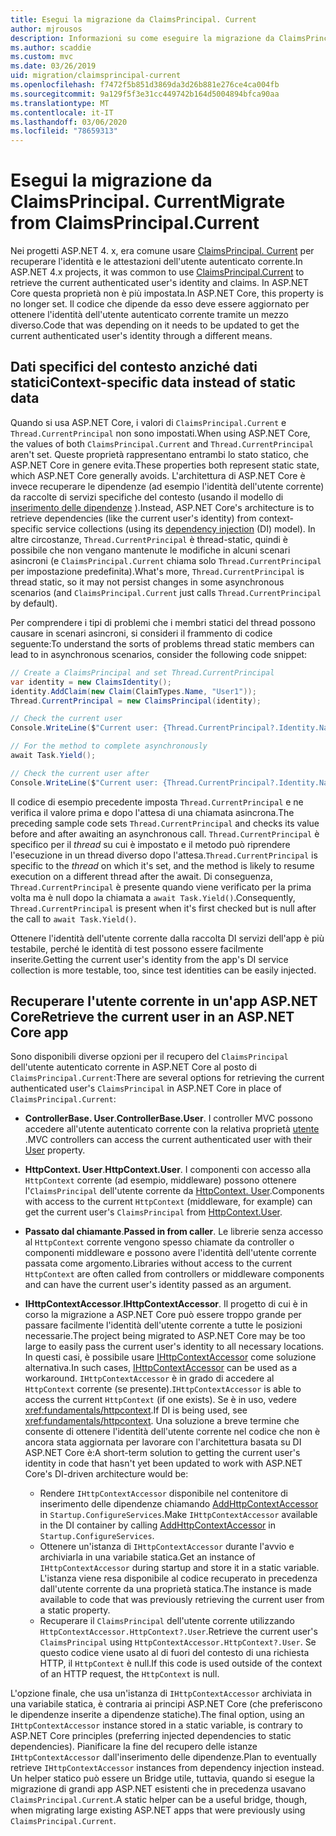```yaml
---
title: Esegui la migrazione da ClaimsPrincipal. Current
author: mjrousos
description: Informazioni su come eseguire la migrazione da ClaimsPrincipal. Current per recuperare l'identità dell'utente autenticato corrente e le attestazioni in ASP.NET Core.
ms.author: scaddie
ms.custom: mvc
ms.date: 03/26/2019
uid: migration/claimsprincipal-current
ms.openlocfilehash: f7472f5b851d3869da3d26b881e276ce4ca004fb
ms.sourcegitcommit: 9a129f5f3e31cc449742b164d5004894bfca90aa
ms.translationtype: MT
ms.contentlocale: it-IT
ms.lasthandoff: 03/06/2020
ms.locfileid: "78659313"
---
```

# <a name="migrate-from-claimsprincipalcurrent"></a><span data-ttu-id="02033-103">Esegui la migrazione da ClaimsPrincipal. Current</span><span class="sxs-lookup"><span data-stu-id="02033-103">Migrate from ClaimsPrincipal.Current</span></span>

<span data-ttu-id="02033-104">Nei progetti ASP.NET 4. x, era comune usare [ClaimsPrincipal. Current](/dotnet/api/system.security.claims.claimsprincipal.current) per recuperare l'identità e le attestazioni dell'utente autenticato corrente.</span><span class="sxs-lookup"><span data-stu-id="02033-104">In ASP.NET 4.x projects, it was common to use [ClaimsPrincipal.Current](/dotnet/api/system.security.claims.claimsprincipal.current) to retrieve the current authenticated user's identity and claims.</span></span> <span data-ttu-id="02033-105">In ASP.NET Core questa proprietà non è più impostata.</span><span class="sxs-lookup"><span data-stu-id="02033-105">In ASP.NET Core, this property is no longer set.</span></span> <span data-ttu-id="02033-106">Il codice che dipende da esso deve essere aggiornato per ottenere l'identità dell'utente autenticato corrente tramite un mezzo diverso.</span><span class="sxs-lookup"><span data-stu-id="02033-106">Code that was depending on it needs to be updated to get the current authenticated user's identity through a different means.</span></span>

## <a name="context-specific-data-instead-of-static-data"></a><span data-ttu-id="02033-107">Dati specifici del contesto anziché dati statici</span><span class="sxs-lookup"><span data-stu-id="02033-107">Context-specific data instead of static data</span></span>

<span data-ttu-id="02033-108">Quando si usa ASP.NET Core, i valori di `ClaimsPrincipal.Current` e `Thread.CurrentPrincipal` non sono impostati.</span><span class="sxs-lookup"><span data-stu-id="02033-108">When using ASP.NET Core, the values of both `ClaimsPrincipal.Current` and `Thread.CurrentPrincipal` aren't set.</span></span> <span data-ttu-id="02033-109">Queste proprietà rappresentano entrambi lo stato statico, che ASP.NET Core in genere evita.</span><span class="sxs-lookup"><span data-stu-id="02033-109">These properties both represent static state, which ASP.NET Core generally avoids.</span></span> <span data-ttu-id="02033-110">L'architettura di ASP.NET Core è invece recuperare le dipendenze (ad esempio l'identità dell'utente corrente) da raccolte di servizi specifiche del contesto (usando il modello di [inserimento delle dipendenze](xref:fundamentals/dependency-injection) ).</span><span class="sxs-lookup"><span data-stu-id="02033-110">Instead, ASP.NET Core's architecture is to retrieve dependencies (like the current user's identity) from context-specific service collections (using its [dependency injection](xref:fundamentals/dependency-injection) (DI) model).</span></span> <span data-ttu-id="02033-111">In altre circostanze, `Thread.CurrentPrincipal` è thread-static, quindi è possibile che non vengano mantenute le modifiche in alcuni scenari asincroni (e `ClaimsPrincipal.Current` chiama solo `Thread.CurrentPrincipal` per impostazione predefinita).</span><span class="sxs-lookup"><span data-stu-id="02033-111">What's more, `Thread.CurrentPrincipal` is thread static, so it may not persist changes in some asynchronous scenarios (and `ClaimsPrincipal.Current` just calls `Thread.CurrentPrincipal` by default).</span></span>

<span data-ttu-id="02033-112">Per comprendere i tipi di problemi che i membri statici del thread possono causare in scenari asincroni, si consideri il frammento di codice seguente:</span><span class="sxs-lookup"><span data-stu-id="02033-112">To understand the sorts of problems thread static members can lead to in asynchronous scenarios, consider the following code snippet:</span></span>

```csharp
// Create a ClaimsPrincipal and set Thread.CurrentPrincipal
var identity = new ClaimsIdentity();
identity.AddClaim(new Claim(ClaimTypes.Name, "User1"));
Thread.CurrentPrincipal = new ClaimsPrincipal(identity);

// Check the current user
Console.WriteLine($"Current user: {Thread.CurrentPrincipal?.Identity.Name}");

// For the method to complete asynchronously
await Task.Yield();

// Check the current user after
Console.WriteLine($"Current user: {Thread.CurrentPrincipal?.Identity.Name}");
```

<span data-ttu-id="02033-113">Il codice di esempio precedente imposta `Thread.CurrentPrincipal` e ne verifica il valore prima e dopo l'attesa di una chiamata asincrona.</span><span class="sxs-lookup"><span data-stu-id="02033-113">The preceding sample code sets `Thread.CurrentPrincipal` and checks its value before and after awaiting an asynchronous call.</span></span> <span data-ttu-id="02033-114">`Thread.CurrentPrincipal` è specifico per il *thread* su cui è impostato e il metodo può riprendere l'esecuzione in un thread diverso dopo l'attesa.</span><span class="sxs-lookup"><span data-stu-id="02033-114">`Thread.CurrentPrincipal` is specific to the *thread* on which it's set, and the method is likely to resume execution on a different thread after the await.</span></span> <span data-ttu-id="02033-115">Di conseguenza, `Thread.CurrentPrincipal` è presente quando viene verificato per la prima volta ma è null dopo la chiamata a `await Task.Yield()`.</span><span class="sxs-lookup"><span data-stu-id="02033-115">Consequently, `Thread.CurrentPrincipal` is present when it's first checked but is null after the call to `await Task.Yield()`.</span></span>

<span data-ttu-id="02033-116">Ottenere l'identità dell'utente corrente dalla raccolta DI servizi dell'app è più testabile, perché le identità di test possono essere facilmente inserite.</span><span class="sxs-lookup"><span data-stu-id="02033-116">Getting the current user's identity from the app's DI service collection is more testable, too, since test identities can be easily injected.</span></span>

## <a name="retrieve-the-current-user-in-an-aspnet-core-app"></a><span data-ttu-id="02033-117">Recuperare l'utente corrente in un'app ASP.NET Core</span><span class="sxs-lookup"><span data-stu-id="02033-117">Retrieve the current user in an ASP.NET Core app</span></span>

<span data-ttu-id="02033-118">Sono disponibili diverse opzioni per il recupero del `ClaimsPrincipal` dell'utente autenticato corrente in ASP.NET Core al posto di `ClaimsPrincipal.Current`:</span><span class="sxs-lookup"><span data-stu-id="02033-118">There are several options for retrieving the current authenticated user's `ClaimsPrincipal` in ASP.NET Core in place of `ClaimsPrincipal.Current`:</span></span>

* <span data-ttu-id="02033-119">**ControllerBase. User**.</span><span class="sxs-lookup"><span data-stu-id="02033-119">**ControllerBase.User**.</span></span> <span data-ttu-id="02033-120">I controller MVC possono accedere all'utente autenticato corrente con la relativa proprietà [utente](/dotnet/api/microsoft.aspnetcore.mvc.controllerbase.user) .</span><span class="sxs-lookup"><span data-stu-id="02033-120">MVC controllers can access the current authenticated user with their [User](/dotnet/api/microsoft.aspnetcore.mvc.controllerbase.user) property.</span></span>
* <span data-ttu-id="02033-121">**HttpContext. User**.</span><span class="sxs-lookup"><span data-stu-id="02033-121">**HttpContext.User**.</span></span> <span data-ttu-id="02033-122">I componenti con accesso alla `HttpContext` corrente (ad esempio, middleware) possono ottenere l'`ClaimsPrincipal` dell'utente corrente da [HttpContext. User](/dotnet/api/microsoft.aspnetcore.http.httpcontext.user).</span><span class="sxs-lookup"><span data-stu-id="02033-122">Components with access to the current `HttpContext` (middleware, for example) can get the current user's `ClaimsPrincipal` from [HttpContext.User](/dotnet/api/microsoft.aspnetcore.http.httpcontext.user).</span></span>
* <span data-ttu-id="02033-123">**Passato dal chiamante**.</span><span class="sxs-lookup"><span data-stu-id="02033-123">**Passed in from caller**.</span></span> <span data-ttu-id="02033-124">Le librerie senza accesso al `HttpContext` corrente vengono spesso chiamate da controller o componenti middleware e possono avere l'identità dell'utente corrente passata come argomento.</span><span class="sxs-lookup"><span data-stu-id="02033-124">Libraries without access to the current `HttpContext` are often called from controllers or middleware components and can have the current user's identity passed as an argument.</span></span>
* <span data-ttu-id="02033-125">**IHttpContextAccessor**.</span><span class="sxs-lookup"><span data-stu-id="02033-125">**IHttpContextAccessor**.</span></span> <span data-ttu-id="02033-126">Il progetto di cui è in corso la migrazione a ASP.NET Core può essere troppo grande per passare facilmente l'identità dell'utente corrente a tutte le posizioni necessarie.</span><span class="sxs-lookup"><span data-stu-id="02033-126">The project being migrated to ASP.NET Core may be too large to easily pass the current user's identity to all necessary locations.</span></span> <span data-ttu-id="02033-127">In questi casi, è possibile usare [IHttpContextAccessor](/dotnet/api/microsoft.aspnetcore.http.ihttpcontextaccessor) come soluzione alternativa.</span><span class="sxs-lookup"><span data-stu-id="02033-127">In such cases, [IHttpContextAccessor](/dotnet/api/microsoft.aspnetcore.http.ihttpcontextaccessor) can be used as a workaround.</span></span> <span data-ttu-id="02033-128">`IHttpContextAccessor` è in grado di accedere al `HttpContext` corrente (se presente).</span><span class="sxs-lookup"><span data-stu-id="02033-128">`IHttpContextAccessor` is able to access the current `HttpContext` (if one exists).</span></span> <span data-ttu-id="02033-129">Se è in uso, vedere <xref:fundamentals/httpcontext>.</span><span class="sxs-lookup"><span data-stu-id="02033-129">If DI is being used, see <xref:fundamentals/httpcontext>.</span></span> <span data-ttu-id="02033-130">Una soluzione a breve termine che consente di ottenere l'identità dell'utente corrente nel codice che non è ancora stata aggiornata per lavorare con l'architettura basata su DI ASP.NET Core è:</span><span class="sxs-lookup"><span data-stu-id="02033-130">A short-term solution to getting the current user's identity in code that hasn't yet been updated to work with ASP.NET Core's DI-driven architecture would be:</span></span>

  * <span data-ttu-id="02033-131">Rendere `IHttpContextAccessor` disponibile nel contenitore di inserimento delle dipendenze chiamando [AddHttpContextAccessor](https://github.com/aspnet/Hosting/issues/793) in `Startup.ConfigureServices`.</span><span class="sxs-lookup"><span data-stu-id="02033-131">Make `IHttpContextAccessor` available in the DI container by calling [AddHttpContextAccessor](https://github.com/aspnet/Hosting/issues/793) in `Startup.ConfigureServices`.</span></span>
  * <span data-ttu-id="02033-132">Ottenere un'istanza di `IHttpContextAccessor` durante l'avvio e archiviarla in una variabile statica.</span><span class="sxs-lookup"><span data-stu-id="02033-132">Get an instance of `IHttpContextAccessor` during startup and store it in a static variable.</span></span> <span data-ttu-id="02033-133">L'istanza viene resa disponibile al codice recuperato in precedenza dall'utente corrente da una proprietà statica.</span><span class="sxs-lookup"><span data-stu-id="02033-133">The instance is made available to code that was previously retrieving the current user from a static property.</span></span>
  * <span data-ttu-id="02033-134">Recuperare il `ClaimsPrincipal` dell'utente corrente utilizzando `HttpContextAccessor.HttpContext?.User`.</span><span class="sxs-lookup"><span data-stu-id="02033-134">Retrieve the current user's `ClaimsPrincipal` using `HttpContextAccessor.HttpContext?.User`.</span></span> <span data-ttu-id="02033-135">Se questo codice viene usato al di fuori del contesto di una richiesta HTTP, il `HttpContext` è null.</span><span class="sxs-lookup"><span data-stu-id="02033-135">If this code is used outside of the context of an HTTP request, the `HttpContext` is null.</span></span>

<span data-ttu-id="02033-136">L'opzione finale, che usa un'istanza di `IHttpContextAccessor` archiviata in una variabile statica, è contraria ai principi ASP.NET Core (che preferiscono le dipendenze inserite a dipendenze statiche).</span><span class="sxs-lookup"><span data-stu-id="02033-136">The final option, using an `IHttpContextAccessor` instance stored in a static variable, is contrary to ASP.NET Core principles (preferring injected dependencies to static dependencies).</span></span> <span data-ttu-id="02033-137">Pianificare la fine del recupero delle istanze `IHttpContextAccessor` dall'inserimento delle dipendenze.</span><span class="sxs-lookup"><span data-stu-id="02033-137">Plan to eventually retrieve `IHttpContextAccessor` instances from dependency injection instead.</span></span> <span data-ttu-id="02033-138">Un helper statico può essere un Bridge utile, tuttavia, quando si esegue la migrazione di grandi app ASP.NET esistenti che in precedenza usavano `ClaimsPrincipal.Current`.</span><span class="sxs-lookup"><span data-stu-id="02033-138">A static helper can be a useful bridge, though, when migrating large existing ASP.NET apps that were previously using `ClaimsPrincipal.Current`.</span></span>
